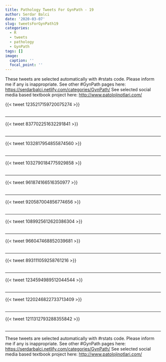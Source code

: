 ```yaml
---
title: Pathology Tweets For GynPath - 19
author: Serdar Balci
date: '2020-03-07'
slug: tweetsForGynPath19
categories:
  - R
  - tweets
  - pathology
  - GynPath
tags: []
image:
  caption: ''
  focal_point: ''
---
```



These tweets are selected automatically with #rstats code. Please inform me if any is inappropriate.
See other #GynPath pages here: https://serdarbalci.netlify.com/categories/GynPath/ 
See selected social media based textbook project here: http://www.patolojinotlari.com/

{{< tweet 1235217159720075274 >}}
<br>
<br>
<hr>
{{< tweet 837702251632291841 >}}
<br>
<br>
<hr>
{{< tweet 1032817954855874560 >}}
<br>
<br>
<hr>
{{< tweet 1032790184775929858 >}}
<br>
<br>
<hr>
{{< tweet 961874166516350977 >}}
<br>
<br>
<hr>
{{< tweet 920587004856774656 >}}
<br>
<br>
<hr>
{{< tweet 1089925612620386304 >}}
<br>
<br>
<hr>
{{< tweet 966047468852039681 >}}
<br>
<br>
<hr>
{{< tweet 893111059258761216 >}}
<br>
<br>
<hr>
{{< tweet 1234594989512044544 >}}
<br>
<br>
<hr>
{{< tweet 1220246822733713409 >}}
<br>
<br>
<hr>
{{< tweet 1211312793288355842 >}}
<br>
<br>
<hr>


These tweets are selected automatically with #rstats code. Please inform me if any is inappropriate.
See other #GynPath pages here: https://serdarbalci.netlify.com/categories/GynPath/ 
See selected social media based textbook project here: http://www.patolojinotlari.com/
